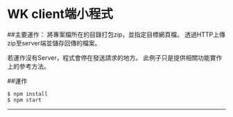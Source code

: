 # WK client端小程式

##主要運作：
將專案檔所在的目錄打包zip，並指定目標網頁檔。
透過HTTP上傳zip至server端並儲存回傳的檔案。

若運作沒有Server，程式會停在發送請求的地方。
此例子只是提供相關功能實作上的參考方法。

##運作

    $ npm install
    $ npm start
    
---
